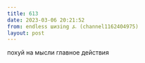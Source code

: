 ```yaml
---
title: 613
date: 2023-03-06 20:21:52
from: endless шизing ⍼ (channel1162404975)
layout: post
---
```


похуй на мысли главное действия
